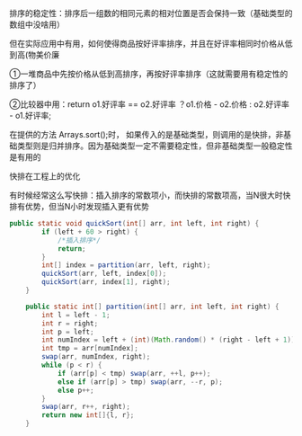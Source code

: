 排序的稳定性：排序后一组数的相同元素的相对位置是否会保持一致（基础类型的数组中没啥用）

但在实际应用中有用，如何使得商品按好评率排序，并且在好评率相同时价格从低到高(物美价廉

①一堆商品中先按价格从低到高排序，再按好评率排序（这就需要用有稳定性的排序了）

②比较器中用：return o1.好评率 == o2.好评率 ？o1.价格 - o2.价格  :   o2.好评率 - o1.好评率;



在提供的方法  Arrays.sort();时， 如果传入的是基础类型，则调用的是快排，非基础类型则是归并排序。因为基础类型一定不需要稳定性，但非基础类型一般稳定性是有用的



快排在工程上的优化

有时候经常这么写快排：插入排序的常数项小，而快排的常数项高，当N很大时快排有优势，但当N小时发现插入更有优势

``` java
public static void quickSort(int[] arr, int left, int right) {
        if (left + 60 > right) {
            /*插入排序*/
            return;
        }
        int[] index = partition(arr, left, right);
        quickSort(arr, left, index[0]);
        quickSort(arr, index[1], right);
    }

    public static int[] partition(int[] arr, int left, int right) {
        int l = left - 1;
        int r = right;
        int p = left;
        int numIndex = left + (int)(Math.random() * (right - left + 1));
        int tmp = arr[numIndex];
        swap(arr, numIndex, right);
        while (p < r) {
            if (arr[p] < tmp) swap(arr, ++l, p++);
            else if (arr[p] > tmp) swap(arr, --r, p);
            else p++;
        }
        swap(arr, r++, right);
        return new int[]{l, r};
    }
```

